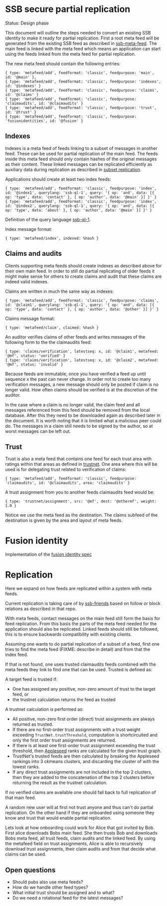# SSB secure partial replication

Status: Design phase

This document will outline the steps needed to convert an existing SSB
identity to make it ready for partial replication. First a root meta
feed will be generated from the existing SSB feed as described in
[ssb-meta-feed]. The main feed is linked with the meta feed which
means an application can start using the feeds linked from the meta
feed for partial replication.

The new meta feed should contain the following entries:

```
{ type: 'metafeed/add', feedformat: 'classic', feedpurpose: 'main', id: '@main' },
{ type: 'metafeed/add', feedformat: 'classic', feedpurpose: 'indexes', id: '@indexes' }
{ type: 'metafeed/add', feedformat: 'classic', feedpurpose: 'claims', id: '@claims' }
{ type: 'metafeed/add', feedformat: 'classic', feedpurpose: 'claimaudits', id: '@claimaudits' }
{ type: 'metafeed/add', feedformat: 'classic', feedpurpose: 'trust', id: '@trust' }
{ type: 'metafeed/add', feedformat: 'classic', feedpurpose: 'fusionidentities', id: '@fusion' }
```

## Indexes

Indexes is a meta feed of feeds linking to a subset of messages in
another feed. These can be used for partial replication of the main
feed. The feeds inside this meta feed should only contain hashes of
the original messages as their content. These linked messages can be
replicated efficiently as auxiliary data during replication as
described in [subset replication].

Applications should create at least two index feeds:

```
{ type: 'metafeed/add', feedformat: 'classic', feedpurpose: 'index', id: '@index1', querylang: 'ssb-ql-1', query: '{ op: 'and', data: [{ op: 'type', data: 'contact' }, { op: 'author', data: '@main' }] }' }
{ type: 'metafeed/add', feedformat: 'classic', feedpurpose: 'index', id: '@index2', querylang: 'ssb-ql-1', query: '{ op: 'and', data: [{ op: 'type', data: 'about' }, { op: 'author', data: '@main' }] }' }
```

Definition of the query language [ssb-ql-1].

Index message format:

```
{ type: 'metafeed/index', indexed: %hash }
```

## Claims and audits

Clients supporting meta feeds should create indexes as described above
for their own main feed. In order to still do partial replicating of
older feeds it might make sense for others to create claims and audit
that these claims are indeed valid indexes.

Claims are written in much the same way as indexes:

```
{ type: 'metafeed/add', feedformat: 'classic', feedpurpose: 'claims', id: '@claim1', querylang: 'ssb-ql-1', query: '{ op: 'and', data: [{ op: 'type', data: 'contact' }, { op: 'author', data: '@other' }] }' }
```

Claims message format:

```
{ type: 'metafeed/claim', claimed: %hash }
```


An auditor verifies claims of other feeds and writes messages of the
following form to the the claimaudits feed:

```
{ type: 'claims/verification', latestseq: x, id: '@claim1', metafeed: '@mf', status: 'verified' }
{ type: 'claims/verification', latestseq: x, id: '@claim2', metafeed: '@mf', status: 'invalid' }
```

Because feeds are immutable, once you have verified a feed up until
sequence x the past can never change. In order not to create too many
verification messages, a new message should only be posted if claim is
no longer valid. How often claims should be verified is at the
discretion of the auditor.

In the case where a claim is no longer valid, the claim feed and all
messages referenced from this feed should be removed from the local
database. After this they need to be downloaded again as described
later in the document. It is worth noting that it is limited what a
malicious peer could do. The messages in a claim still needs to be
signed by the author, so at worst messages can be left out.

## Trust

Trust is also a meta feed that contains one feed for each trust area
with ratings within that areas as defined in [trustnet]. One area
where this will be used is for delegating trust related to
verification of claims:

```
{ type: 'metafeed/add', feedformat: 'classic', feedpurpose: 'claimaudits', id: '@claimaudits', area: 'claimaudits' }
```

A trust assignment from you to another feeds claimaudits feed would be:

```
{ type: 'trustnet/assignment', src: '@mf', dest: '@othermf', weight: 1.0 }
```

Notice we use the meta feed as the destination. The claims subfeed of 
the destination is given by the area and layout of meta feeds.

# Fusion identity

Implementation of the [fusion identity spec]

# Replication

Here we expand on how feeds are replicated within a system with meta
feeds.

Current replication is taking care of by [ssb-friends] based on follow
or block relations as described in that repo.

With meta feeds, contact messages on the main feed still form the
basis for feed replication. From this basis the parts of the meta feed
needed for the application should also be replicated. Linked feeds
should still be followed, this is to ensure backwards compatibility
with existing clients.

Assuming one wants to do partial replication of a subset of a feed,
first one tries to find the meta feed (FIXME: describe in detail) and
from that the index feed. 

If that is not found, one uses trusted claimaudits feeds combined with
the meta feeds they link to find one that can be used. Trusted is
defined as:

A target feed is trusted if:
 -  One has assigned any positive, non-zero amount of trust to the
    target feed, or
 - the trustnet calculation returns the feed as trusted

A trustnet calculation is performed as:
 - All positive, non-zero first order (direct) trust assignments are always
   returned as trusted.
 - If there are no first-order trust assignments with a trust weight exceeding
   `TrustNet.trustThreshold`, computation is shortcircuited and only the first
   order trust assignments are returned. 
 - If there is at least one first-order trust assignment exceeding the trust
   threshold, then [Appleseed] ranks are calculated for the given trust graph.
 - TrustNet's trusted feeds are then calculated by breaking the Appleseed
   rankings into 3 ckmeans clusters, and discarding the cluster of with the lowest ranks. 
 - If any direct trust assignments are not included in the top 2 clusters, then
   they are added to the concatenation of the top 2 clusters before returning
   the result as the trustnet calculation.

If no verified claims are available one should fall back to full
replication of that main feed.

A random new user will at first not trust anyone and thus can't do
partial replication. On the other hand if they are onboarded using
someone they know and trust that would enable partial replication.

Lets look at how onboarding could work for Alice that got invited by
Bob. First alice downloads Bobs main feed. She then trusts Bob and
downloads Bobs meta feed, all trust feeds, claim audits and the linked
feed. By using the metafeed field on trust assignments, Alice is able
to recursively download trust assignments, their claim audits and from
that decide what claims can be used.

## Open questions

- Should pubs also use meta feeds?
- How do we handle other feed types?
- What initial trust should be assigned and to what?
- Do we need a rotational feed for the latest messages?


[ssb-meta-feed]: https://github.com/ssb-ngi-pointer/ssb-meta-feed
[Appleseed]: https://github.com/cblgh/appleseed-metric 
[trustnet]: https://github.com/cblgh/trustnet
[ssb-friends]: https://github.com/ssbc/ssb-friends
[subset replication]: https://github.com/ssb-ngi-pointer/ssb-subset-replication
[private-groups]: https://github.com/mixmix/ssb-tribes
[fusion identity spec]: https://github.com/ssb-ngi-pointer/fusion-identity-spec
[ssb-ql-1]: https://github.com/ssb-ngi-pointer/ssb-subset-replication-spec#query-language
